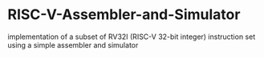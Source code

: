 # RISC-V-Assembler-and-Simulator
implementation of a subset of RV32I (RISC-V 32-bit integer) instruction set using a simple assembler and simulator
